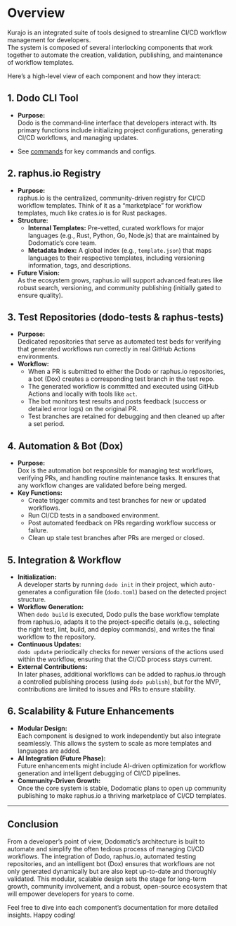 # Overview

Kurajo is an integrated suite of tools designed to streamline CI/CD workflow management for developers.  
The system is composed of several interlocking components that work together to automate the creation, validation, publishing, and maintenance of workflow templates. 

Here’s a high-level view of each component and how they interact:

## 1. **Dodo CLI Tool**  
- **Purpose:**  
  Dodo is the command-line interface that developers interact with. Its primary functions include initializing project configurations, generating CI/CD workflows, and managing updates.  

- See [commands](commands.markdown) for key commands and configs. 

## 2. **raphus.io Registry**
- **Purpose:**  
  raphus.io is the centralized, community-driven registry for CI/CD workflow templates. Think of it as a “marketplace” for workflow templates, much like crates.io is for Rust packages.
- **Structure:**  
  - **Internal Templates:** Pre-vetted, curated workflows for major languages (e.g., Rust, Python, Go, Node.js) that are maintained by Dodomatic’s core team.
  - **Metadata Index:** A global index (e.g., `template.json`) that maps languages to their respective templates, including versioning information, tags, and descriptions.
- **Future Vision:**  
  As the ecosystem grows, raphus.io will support advanced features like robust search, versioning, and community publishing (initially gated to ensure quality).

## 3. **Test Repositories (dodo-tests & raphus-tests)**
- **Purpose:**  
  Dedicated repositories that serve as automated test beds for verifying that generated workflows run correctly in real GitHub Actions environments.
- **Workflow:**  
  - When a PR is submitted to either the Dodo or raphus.io repositories, a bot (Dox) creates a corresponding test branch in the test repo.
  - The generated workflow is committed and executed using GitHub Actions and locally with tools like `act`.
  - The bot monitors test results and posts feedback (success or detailed error logs) on the original PR.
  - Test branches are retained for debugging and then cleaned up after a set period.

## 4. **Automation & Bot (Dox)**
- **Purpose:**  
  Dox is the automation bot responsible for managing test workflows, verifying PRs, and handling routine maintenance tasks. It ensures that any workflow changes are validated before being merged.
- **Key Functions:**  
  - Create trigger commits and test branches for new or updated workflows.
  - Run CI/CD tests in a sandboxed environment.
  - Post automated feedback on PRs regarding workflow success or failure.
  - Clean up stale test branches after PRs are merged or closed.

## 5. **Integration & Workflow**
- **Initialization:**  
  A developer starts by running `dodo init` in their project, which auto-generates a configuration file (`dodo.toml`) based on the detected project structure.
- **Workflow Generation:**  
  When `dodo build` is executed, Dodo pulls the base workflow template from raphus.io, adapts it to the project-specific details (e.g., selecting the right test, lint, build, and deploy commands), and writes the final workflow to the repository.
- **Continuous Updates:**  
  `dodo update` periodically checks for newer versions of the actions used within the workflow, ensuring that the CI/CD process stays current.
- **External Contributions:**  
  In later phases, additional workflows can be added to raphus.io through a controlled publishing process (using `dodo publish`), but for the MVP, contributions are limited to issues and PRs to ensure stability.

## 6. **Scalability & Future Enhancements**
- **Modular Design:**  
  Each component is designed to work independently but also integrate seamlessly. This allows the system to scale as more templates and languages are added.
- **AI Integration (Future Phase):**  
  Future enhancements might include AI-driven optimization for workflow generation and intelligent debugging of CI/CD pipelines.
- **Community-Driven Growth:**  
  Once the core system is stable, Dodomatic plans to open up community publishing to make raphus.io a thriving marketplace of CI/CD templates.

---

## Conclusion

From a developer’s point of view, Dodomatic’s architecture is built to automate and simplify the often tedious process of managing CI/CD workflows. The integration of Dodo, raphus.io, automated testing repositories, and an intelligent bot (Dox) ensures that workflows are not only generated dynamically but are also kept up-to-date and thoroughly validated. 
This modular, scalable design sets the stage for long-term growth, community involvement, and a robust, open-source ecosystem that will empower developers for years to come.

Feel free to dive into each component’s documentation for more detailed insights. Happy coding!
